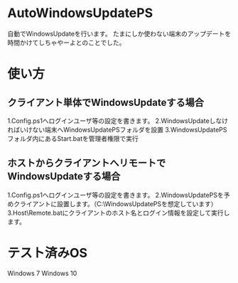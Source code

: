 # AutoWindowsUpdatePS
自動でWindowsUpdateを行います。
たまにしか使わない端末のアップデートを時間かけてしちゃやーよとのことでした。

# 使い方
## クライアント単体でWindowsUpdateする場合
1.Config.ps1へログインユーザ等の設定を書きます。
2.WindowsUpdateしなければいけない端末へWindowsUpdatePSフォルダを設置
3.WindowsUpdatePSフォルダ内にあるStart.batを管理者権限で実行

## ホストからクライアントへリモートでWindowsUpdateする場合
1.Config.ps1へログインユーザ等の設定を書きます。
2.WindowsUpdatePSを予めクライアントに設置します。（C:\WindowsUpdatePSを想定しています）
3.Host\Remote.batにクライアントのホスト名とログイン情報を設定して実行します。

# テスト済みOS
Windows 7
Windows 10

